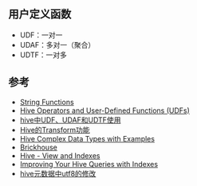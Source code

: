 ## 用户定义函数
* UDF：一对一
* UDAF：多对一（聚合）
* UDTF：一对多

## 参考
* [String Functions](https://cwiki.apache.org/confluence/display/Hive/LanguageManual+UDF#LanguageManualUDF-StringFunctions)
* [Hive Operators and User-Defined Functions (UDFs)](https://cwiki.apache.org/confluence/display/Hive/LanguageManual+UDF)
* [hive中UDF、UDAF和UDTF使用](http://blog.csdn.net/ActionReaction/article/details/20453759)
* [Hive的Transform功能](http://www.cnblogs.com/aquastone/p/hive-transform.html)
* [Hive Complex Data Types with Examples](http://bigdatariding.blogspot.com/2014/02/hive-complex-data-types-with-examples.html)
* [Brickhouse](https://github.com/klout/brickhouse)
* [Hive - View and Indexes](http://www.tutorialspoint.com/hive/hive_views_and_indexes.htm)
* [Improving Your Hive Queries with Indexes](http://www.dummies.com/how-to/content/improving-your-hive-queries-with-indexes.html)
* [hive元数据中utf8的修改](http://yugouai.iteye.com/blog/1848421)